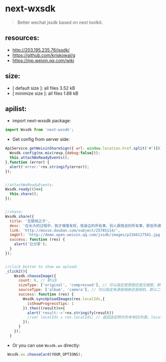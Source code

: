 # next-wxsdk
> Better wechat jssdk based on next toolkit.


## resources:
+ http://203.195.235.76/jssdk/
+ https://github.com/kriskowal/q
+ https://mp.weixin.qq.com/wiki

## size:
+ [ default size ]: all files 3.52 kB
+ [ minimize size ]: all files 1.88 kB

## apilist:
+ import next-wxsdk package:
```javascript
import Wxsdk from 'next-wxsdk';
```

+ Get config from server side:
```javascript
ApiService.getWeixinShareSign({ url: window.location.href.split('#')[0] }).then((resp)=>{
  Wxsdk.config(nx.mix(resp,{debug:false}));
  this.attachWxReadyEvents();
},function (error) {
  alert('error:'+nx.stringify(error));
});


//attachWxReadyEvents:
Wxsdk.ready(()=>{
  this.share();
});


//share:
Wxsdk.share({
  title: '互联网之子',
  desc: '在长大的过程中，我才慢慢发现，我身边的所有事，别人跟我说的所有事，那些所谓本来如此，注定如此的事，它们其实没有非得如此，事情是可以改变的。更重要的是，有些事既然错了，那就该做出改变。',
  link: 'http://movie.douban.com/subject/25785114/',
  imgUrl: 'http://demo.open.weixin.qq.com/jssdk/images/p2166127561.jpg',
  success: function (res) {
    alert('已分享');
  }
});


//click button to show wx upload:
_click2(){
    Wxsdk.chooseImage({
      count: 6, // 默认9
      sizeType: ['original', 'compressed'], // 可以指定是原图还是压缩图，默认二者都有
      sourceType: ['album', 'camera'], // 可以指定来源是相册还是相机，默认二者都有
      success: function (res) {
        Wxsdk.syncUploadImages(res.localIds,{
          isShowProgressTips: 1
        }).then((result)=>{
          alert('result:->'+nx.stringify(result))
          //var localIds = res.localIds; // 返回选定照片的本地ID列表，localId可以作为img标签的src属性显示图片
        });
      }
    });
  }
```
+ Or you can use `Wxsdk.wx` directly:
```javascript
 Wxsdk.wx.chooseCard(YOUR_OPTIONS);
```
